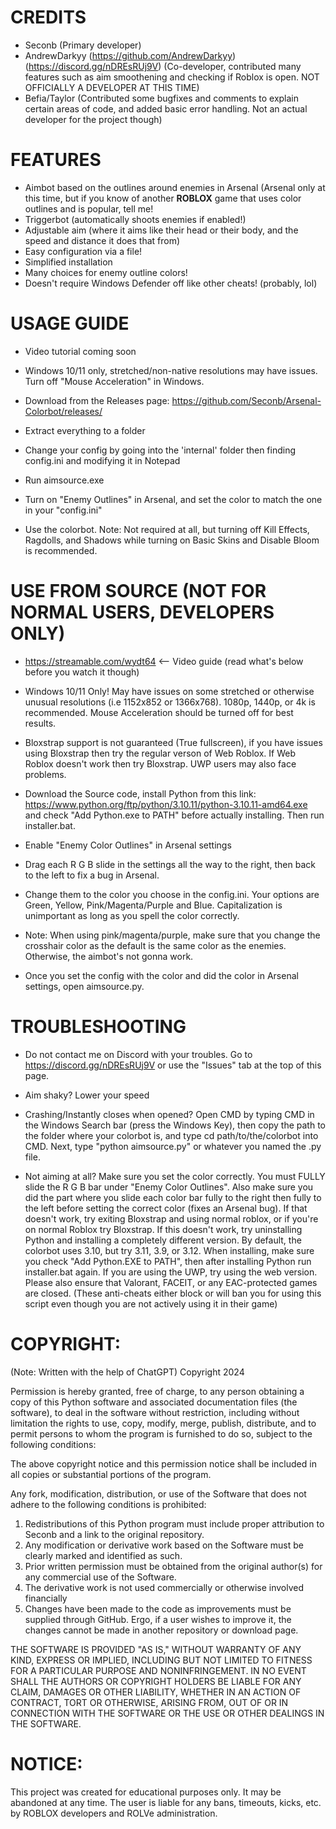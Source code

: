 # CREDITS

- Seconb (Primary developer)
- AndrewDarkyy (https://github.com/AndrewDarkyy) (https://discord.gg/nDREsRUj9V) (Co-developer, contributed many features such as aim smoothening and checking if Roblox is open. NOT OFFICIALLY A DEVELOPER AT THIS TIME)
- Befia/Taylor (Contributed some bugfixes and comments to explain certain areas of code, and added basic error handling. Not an actual developer for the project though)

# FEATURES

- Aimbot based on the outlines around enemies in Arsenal (Arsenal only at this time, but if you know of another **ROBLOX** game that uses color outlines and is popular, tell me!
- Triggerbot (automatically shoots enemies if enabled!)
- Adjustable aim (where it aims like their head or their body, and the speed and distance it does that from)
- Easy configuration via a file!
- Simplified installation
- Many choices for enemy outline colors!
- Doesn't require Windows Defender off like other cheats! (probably, lol)

# USAGE GUIDE

- Video tutorial coming soon

- Windows 10/11 only, stretched/non-native resolutions may have issues. Turn off "Mouse Acceleration" in Windows.

- Download from the Releases page: https://github.com/Seconb/Arsenal-Colorbot/releases/

- Extract everything to a folder

- Change your config by going into the 'internal' folder then finding config.ini and modifying it in Notepad

- Run aimsource.exe

- Turn on "Enemy Outlines" in Arsenal, and set the color to match the one in your "config.ini"

- Use the colorbot. Note: Not required at all, but turning off Kill Effects, Ragdolls, and Shadows while turning on Basic Skins and Disable Bloom is recommended.

# USE FROM SOURCE (NOT FOR NORMAL USERS, DEVELOPERS ONLY)

- https://streamable.com/wydt64 <-- Video guide (read what's below before you watch it though)

- Windows 10/11 Only! May have issues on some stretched or otherwise unusual resolutions (i.e 1152x852 or 1366x768). 1080p, 1440p, or 4k is recommended. Mouse Acceleration should be turned off for best results.

- Bloxstrap support is not guaranteed (True fullscreen), if you have issues using Bloxstrap then try the regular verson of Web Roblox. If Web Roblox doesn't work then try Bloxstrap. UWP users may also face problems.

- Download the Source code, install Python from this link: https://www.python.org/ftp/python/3.10.11/python-3.10.11-amd64.exe and check "Add Python.exe to PATH" before actually installing. Then run installer.bat.

- Enable "Enemy Color Outlines" in Arsenal settings

- Drag each R G B slide in the settings all the way to the right, then back to the left to fix a bug in Arsenal.

- Change them to the color you choose in the config.ini. Your options are Green, Yellow, Pink/Magenta/Purple and Blue. Capitalization is unimportant as long as you spell the color correctly.

- Note: When using pink/magenta/purple, make sure that you change the crosshair color as the default is the same color as the enemies. Otherwise, the aimbot's not gonna work.

- Once you set the config with the color and did the color in Arsenal settings, open aimsource.py.

# TROUBLESHOOTING

- Do not contact me on Discord with your troubles. Go to https://discord.gg/nDREsRUj9V or use the "Issues" tab at the top of this page.

- Aim shaky? Lower your speed
  
- Crashing/Instantly closes when opened? Open CMD by typing CMD in the Windows Search bar (press the Windows Key), then copy the path to the folder where your colorbot is, and type cd path/to/the/colorbot into CMD. Next, type "python aimsource.py" or whatever you named the .py file.

- Not aiming at all? Make sure you set the color correctly. You must FULLY slide the R G B bar under "Enemy Color Outlines". Also make sure you did the part where you slide each color bar fully to the right then fully to the left before setting the correct color (fixes an Arsenal bug). If that doesn't work, try exiting Bloxstrap and using normal roblox, or if you're on normal Roblox try Bloxstrap. If this doesn't work, try uninstalling Python and installing a completely different version. By default, the colorbot uses 3.10, but try 3.11, 3.9, or 3.12. When installing, make sure you check "Add Python.EXE to PATH", then after installing Python run installer.bat again. If you are using the UWP, try using the web version. Please also ensure that Valorant, FACEIT, or any EAC-protected games are closed. (These anti-cheats either block or will ban you for using this script even though you are not actively using it in their game)

# COPYRIGHT:
(Note: Written with the help of ChatGPT)
Copyright 2024

Permission is hereby granted, free of charge, to any person obtaining a copy of this Python software and associated documentation files (the software), to deal in the software without restriction, including without limitation the rights to use, copy, modify, merge, publish, distribute, and to permit persons to whom the program is furnished to do so, subject to the following conditions:

The above copyright notice and this permission notice shall be included in all copies or substantial portions of the program.

Any fork, modification, distribution, or use of the Software that does not adhere to the following conditions is prohibited:

1. Redistributions of this Python program must include proper attribution to Seconb and a link to the original repository.
2. Any modification or derivative work based on the Software must be clearly marked and identified as such.
3. Prior written permission must be obtained from the original author(s) for any commercial use of the Software.
4. The derivative work is not used commercially or otherwise involved financially
5. Changes have been made to the code as improvements must be supplied through GitHub. Ergo, if a user wishes to improve it, the changes cannot be made in another repository or download page.

THE SOFTWARE IS PROVIDED "AS IS," WITHOUT WARRANTY OF ANY KIND, EXPRESS OR IMPLIED, INCLUDING BUT NOT LIMITED TO FITNESS FOR A PARTICULAR PURPOSE AND NONINFRINGEMENT. IN NO EVENT SHALL THE AUTHORS OR COPYRIGHT HOLDERS BE LIABLE FOR ANY CLAIM, DAMAGES OR OTHER LIABILITY, WHETHER IN AN ACTION OF CONTRACT, TORT OR OTHERWISE, ARISING FROM, OUT OF OR IN CONNECTION WITH THE SOFTWARE OR THE USE OR OTHER DEALINGS IN THE SOFTWARE.

# NOTICE:
This project was created for educational purposes only. It may be abandoned at any time. The user is liable for any bans, timeouts, kicks, etc. by ROBLOX developers and ROLVe administration.
